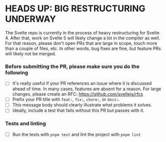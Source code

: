 # HEADS UP: BIG RESTRUCTURING UNDERWAY

The Svelte repo is currently in the process of heavy restructuring for Svelte 4. After that, work on Svelte 5 will likely change a lot in the compiler as well. For that reason, please don't open PRs that are large in scope, touch more than a couple of files, etc. In other words, bug fixes are fine, but feature PRs will likely not be merged.

### Before submitting the PR, please make sure you do the following

- [ ] It's really useful if your PR references an issue where it is discussed ahead of time. In many cases, features are absent for a reason. For large changes, please create an RFC: https://github.com/sveltejs/rfcs
- [ ] Prefix your PR title with `feat:`, `fix:`, `chore:`, or `docs:`.
- [ ] This message body should clearly illustrate what problems it solves.
- [ ] Ideally, include a test that fails without this PR but passes with it.

### Tests and linting

- [ ] Run the tests with `pnpm test` and lint the project with `pnpm lint`
